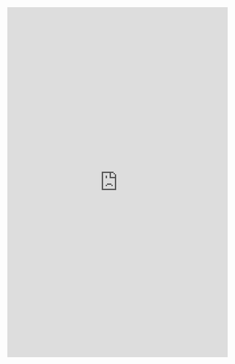 <iframe class="repl" width="100%" height="800px" frameborder="0" src="https://repl.it/@azablan/oddOnesOut?lite=true"></iframe>
